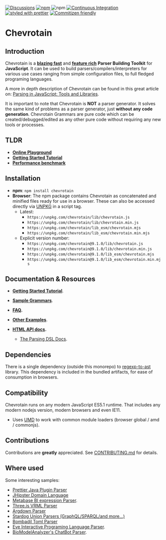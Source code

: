 [![Discussions](https://img.shields.io/github/discussions/chevrotain/chevrotain?style=flat-square)](https://github.com/Chevrotain/chevrotain/discussions)
[![npm](https://img.shields.io/npm/v/chevrotain.svg)](https://www.npmjs.com/package/chevrotain)
![npm](https://img.shields.io/npm/dm/chevrotain)
[![Continuous Integration](https://github.com/Chevrotain/chevrotain/actions/workflows/ci.yml/badge.svg)](https://github.com/Chevrotain/chevrotain/actions/workflows/ci.yml)
[![styled with prettier](https://img.shields.io/badge/styled_with-prettier-ff69b4.svg)](https://github.com/prettier/prettier)
[![Commitizen friendly](https://img.shields.io/badge/commitizen-friendly-brightgreen.svg)](http://commitizen.github.io/cz-cli/)

# Chevrotain

## Introduction

Chevrotain is a [**blazing fast**][benchmark] and [**feature rich**](http://chevrotain.io/docs/features/blazing_fast.html) **Parser Building Toolkit** for **JavaScript**.
It can be used to build parsers/compilers/interpreters for various use cases ranging from simple configuration files,
to full fledged programing languages.

A more in depth description of Chevrotain can be found in this great article on: [Parsing in JavaScript: Tools and Libraries](https://tomassetti.me/parsing-in-javascript/#chevrotain).

It is important to note that Chevrotain is **NOT** a parser generator. It solves the same kind of problems as a parser generator, just **without any code generation**. Chevrotain Grammars are pure code which can be created/debugged/edited
as any other pure code without requiring any new tools or processes.

## TLDR

- [**Online Playground**](https://chevrotain.io/playground/)
- **[Getting Started Tutorial](https://chevrotain.io/docs/tutorial/step0_introduction.html)**
- [**Performance benchmark**][benchmark]

## Installation

- **npm**: `npm install chevrotain`
- **Browser**:
  The npm package contains Chevrotain as concatenated and minified files ready for use in a browser.
  These can also be accessed directly via [UNPKG](https://unpkg.com/) in a script tag.
  - Latest:
    - `https://unpkg.com/chevrotain/lib/chevrotain.js`
    - `https://unpkg.com/chevrotain/lib/chevrotain.min.js`
    - `https://unpkg.com/chevrotain/lib_esm/chevrotain.mjs`
    - `https://unpkg.com/chevrotain/lib_esm/chevrotain.min.mjs`
  - Explicit version number:
    - `https://unpkg.com/chevrotain@9.1.0/lib/chevrotain.js`
    - `https://unpkg.com/chevrotain@9.1.0/lib/chevrotain.min.js`
    - `https://unpkg.com/chevrotain@9.1.0/lib_esm/chevrotain.mjs`
    - `https://unpkg.com/chevrotain@9.1.0/lib_esm/chevrotain.min.mjs`

## Documentation & Resources

- **[Getting Started Tutorial](https://chevrotain.io/docs/tutorial/step1_lexing.html)**.

- **[Sample Grammars](https://github.com/chevrotain/chevrotain/blob/master/examples/grammars)**.

- **[FAQ](https://chevrotain.io/docs/FAQ.html).**

- **[Other Examples](https://github.com/chevrotain/chevrotain/blob/master/examples)**.

- **[HTML API docs](https://chevrotain.io/documentation).**

  - [The Parsing DSL Docs](https://chevrotain.io/documentation/8_0_1/classes/parser.html#at_least_one).

## Dependencies

There is a single dependency (outside this monorepo) to [regexp-to-ast](https://github.com/bd82/regexp-to-ast) library.
This dependency is included in the bundled artifacts, for ease of consumption in browsers.

## Compatibility

Chevrotain runs on any modern JavaScript ES5.1 runtime.
That includes any modern nodejs version, modern browsers and even IE11.

- Uses [UMD](https://github.com/umdjs/umd) to work with common module loaders (browser global / amd / commonjs).

## Contributions

Contributions are **greatly** appreciated.
See [CONTRIBUTING.md](./CONTRIBUTING.md) for details.

## Where used

Some interesting samples:

- [Prettier Java Plugin Parser][sample_prettier_java]
- [JHipster Domain Language][sample_jhipster]
- [Metabase BI expression Parser][sample_metabase].
- [Three.js VRML Parser][sample_threejs]
- [Argdown Parser][sample_argdown]
- [Stardog Union Parsers (GraphQL/SPARQL/and more...)][sample_stardog]
- [Bombadil Toml Parser][sample_bombadil]
- [Eve Interactive Programing Language Parser][sample_eve].
- [BioModelAnalyzer's ChatBot Parser][sample_biomodel].

[benchmark]: https://chevrotain.io/performance/
[sample_metabase]: https://github.com/metabase/metabase/blob/136dfb17954f4e4302b3bf2fee99ff7b7b12fd7c/frontend/src/metabase/lib/expressions/parser.js
[sample_jhipster]: https://github.com/jhipster/jhipster-core/blob/master/lib/dsl/jdl_parser.js
[sample_eve]: https://github.com/witheve/Eve/blob/master/src/parser/parser.ts
[sample_biomodel]: https://github.com/Microsoft/BioModelAnalyzer/blob/master/ChatBot/src/NLParser/NLParser.ts
[sample_bombadil]: https://github.com/sgarciac/bombadil/blob/master/src/parser.ts
[sample_argdown]: https://github.com/christianvoigt/argdown/blob/master/packages/argdown-core/src/parser.ts
[sample_threejs]: https://github.com/mrdoob/three.js/blob/dev/examples/js/loaders/VRMLLoader.js
[sample_prettier_java]: https://github.com/jhipster/prettier-java/tree/master/packages/java-parser/src/productions
[sample_stardog]: https://github.com/stardog-union/millan/tree/master/src
[languages]: https://github.com/chevrotain/chevrotain/tree/master/examples/implementation_languages
[backtracking]: https://github.com/chevrotain/chevrotain/blob/master/examples/parser/backtracking/backtracking.js
[custom_apis]: https://chevrotain.io/docs/guide/custom_apis.html

